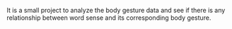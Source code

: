 It is a small project to analyze the body gesture data and see if there is any relationship between word sense and its corresponding body gesture.
